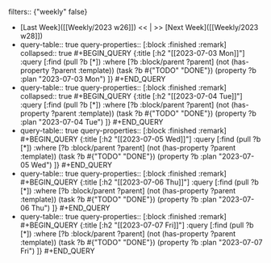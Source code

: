 filters:: {"weekly" false}

- [Last Week]([[Weekly/2023 w26]]) << | >> [Next Week]([[Weekly/2023 w28]])
- query-table:: true
  query-properties:: [:block :finished :remark]
  collapsed:: true
  #+BEGIN_QUERY
  {:title [:h2 "[[2023-07-03 Mon]]"]
  :query [:find (pull ?b [*])
       :where
       [?b :block/parent ?parent]
       (not (has-property ?parent :template))
       (task ?b #{"TODO" "DONE"})
       (property ?b :plan "2023-07-03 Mon")
  ]}
  #+END_QUERY
- query-table:: true
  query-properties:: [:block :finished :remark]
  collapsed:: true
  #+BEGIN_QUERY
  {:title [:h2 "[[2023-07-04 Tue]]"]
  :query [:find (pull ?b [*])
       :where
       [?b :block/parent ?parent]
       (not (has-property ?parent :template))
       (task ?b #{"TODO" "DONE"})
       (property ?b :plan "2023-07-04 Tue")
  ]}
  #+END_QUERY
- query-table:: true
  query-properties:: [:block :finished :remark]
  #+BEGIN_QUERY
  {:title [:h2 "[[2023-07-05 Wed]]"]
  :query [:find (pull ?b [*])
       :where
       [?b :block/parent ?parent]
       (not (has-property ?parent :template))
       (task ?b #{"TODO" "DONE"})
       (property ?b :plan "2023-07-05 Wed")
  ]}
  #+END_QUERY
- query-table:: true
  query-properties:: [:block :finished :remark]
  #+BEGIN_QUERY
  {:title [:h2 "[[2023-07-06 Thu]]"]
  :query [:find (pull ?b [*])
       :where
       [?b :block/parent ?parent]
       (not (has-property ?parent :template))
       (task ?b #{"TODO" "DONE"})
       (property ?b :plan "2023-07-06 Thu")
  ]}
  #+END_QUERY
- query-table:: true
  query-properties:: [:block :finished :remark]
  #+BEGIN_QUERY
  {:title [:h2 "[[2023-07-07 Fri]]"]
  :query [:find (pull ?b [*])
       :where
       [?b :block/parent ?parent]
       (not (has-property ?parent :template))
       (task ?b #{"TODO" "DONE"})
       (property ?b :plan "2023-07-07 Fri")
  ]}
  #+END_QUERY